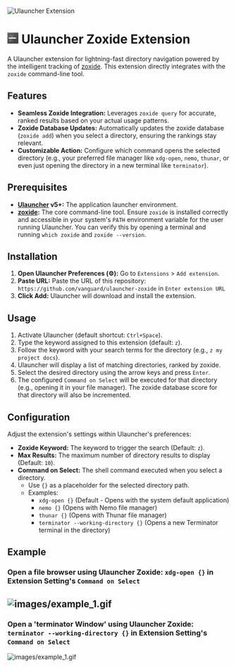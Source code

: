 ![Ulauncher Extension](https://img.shields.io/badge/Ulauncher-Extension-green.svg?style=for-the-badge)

# <img src="images/icon.svg" alt="drawing" width="25"/>  Ulauncher Zoxide Extension

A Ulauncher extension for lightning-fast directory navigation powered by the intelligent tracking of [zoxide](https://github.com/ajeetdsouza/zoxide). This extension directly integrates with the `zoxide` command-line tool.

## Features

* **Seamless Zoxide Integration:** Leverages `zoxide query` for accurate, ranked results based on your actual usage patterns.
* **Zoxide Database Updates:** Automatically updates the zoxide database (`zoxide add`) when you select a directory, ensuring the rankings stay relevant.
* **Customizable Action:** Configure which command opens the selected directory (e.g., your preferred file manager like `xdg-open`, `nemo`, `thunar`, or even just opening the directory in a new terminal like `terminator`).

## Prerequisites

* **[Ulauncher](https://ulauncher.io/) v5+:** The application launcher environment.
* **[zoxide](https://github.com/ajeetdsouza/zoxide):** The core command-line tool. Ensure `zoxide` is installed correctly and accessible in your system's `PATH` environment variable for the user running Ulauncher. You can verify this by opening a terminal and running `which zoxide` and `zoxide --version`.

## Installation

1.  **Open Ulauncher Preferences (⚙):** Go to `Extensions` > `Add extension`.
2.  **Paste URL:** Paste the URL of this repository: `https://github.com/vanguard/ulauncher-zoxide` in `Enter extension URL`
3.  **Click Add:** Ulauncher will download and install the extension.


## Usage

1.  Activate Ulauncher (default shortcut: `Ctrl+Space`).
2.  Type the keyword assigned to this extension (default: `z`).
3.  Follow the keyword with your search terms for the directory (e.g., `z my project docs`).
4.  Ulauncher will display a list of matching directories, ranked by zoxide.
5.  Select the desired directory using the arrow keys and press `Enter`.
6.  The configured `Command on Select` will be executed for that directory (e.g., opening it in your file manager). The zoxide database score for that directory will also be incremented.

## Configuration

Adjust the extension's settings within Ulauncher's preferences:

* **Zoxide Keyword:** The keyword to trigger the search (Default: `z`).
* **Max Results:** The maximum number of directory results to display (Default: `10`).
* **Command on Select:** The shell command executed when you select a directory.
    * Use `{}` as a placeholder for the selected directory path.
    * Examples:
        * `xdg-open {}` (Default - Opens with the system default application)
        * `nemo {}` (Opens with Nemo file manager)
        * `thunar {}` (Opens with Thunar file manager)
        * `terminator --working-directory {}` (Opens a new Terminator terminal in the directory)

## Example 
### Open a file browser using Ulauncher Zoxide: `xdg-open {}` in Extension Setting's `Command on Select`
![images/example_1.gif](images/example_1.gif "Open File Browser")
---
### Open a 'terminator Window' using Ulauncher Zoxide: `terminator --working-directory {}` in Extension Setting's `Command on Select`
![images/example_1.gif](images/example_2.gif "Open Terminal")